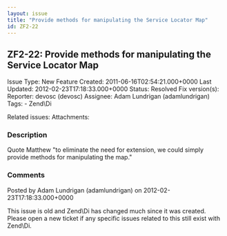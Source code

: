 ```yaml
---
layout: issue
title: "Provide methods for manipulating the Service Locator Map"
id: ZF2-22
---
```


ZF2-22: Provide methods for manipulating the Service Locator Map
----------------------------------------------------------------

 Issue Type: New Feature Created: 2011-06-16T02:54:21.000+0000 Last Updated: 2012-02-23T17:18:33.000+0000 Status: Resolved Fix version(s): 
 Reporter:  devosc (devosc)  Assignee:  Adam Lundrigan (adamlundrigan)  Tags: - Zend\\Di
 
 Related issues: 
 Attachments: 
### Description

Quote Matthew "to eliminate the need for extension, we could simply provide methods for manipulating the map."

 

 

### Comments

Posted by Adam Lundrigan (adamlundrigan) on 2012-02-23T17:18:33.000+0000

This issue is old and Zend\\Di has changed much since it was created. Please open a new ticket if any specific issues related to this still exist with Zend\\Di.

 

 